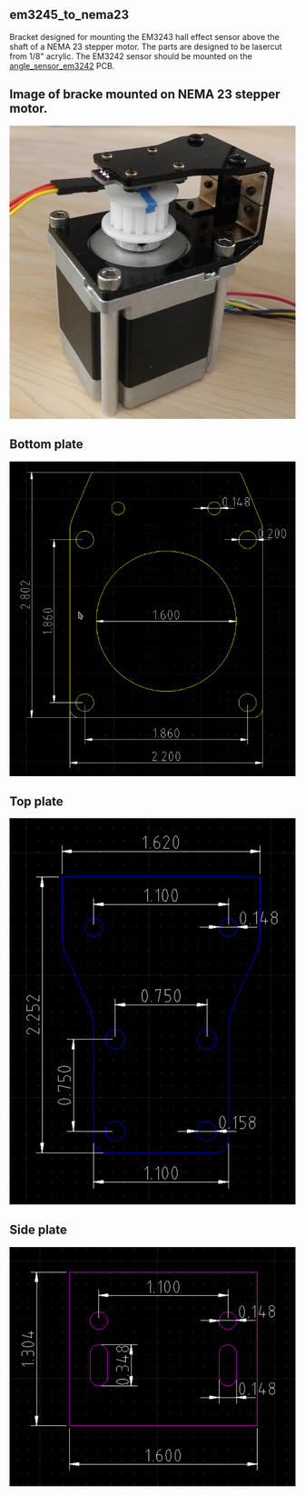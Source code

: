 ## em3245_to_nema23  

Bracket designed for mounting the EM3243 hall effect sensor above the shaft of a
NEMA 23 stepper motor. The parts are designed to be lasercut from 1/8" acrylic.
The EM3242 sensor should be mounted on the [angle_sensor_em3242](https://github.com/willdickson/angle_sensor_em3242) PCB.

## Image of bracke mounted on NEMA 23 stepper motor.

![bracket_on_motor, 50%](images/em3242_to_nema23_image.jpg)

## Bottom plate

![bottom_plate](images/base_plate.png)

## Top plate

![top_plate](images/top_plate.png)

## Side plate

![side_plate](images/side_plate.png)









